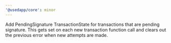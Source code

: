 ```yaml
---
'@usedapp/core': minor
---
```


Add PendingSignature TransactionState for transactions that are pending signature. This gets set on each new transaction function call and clears out the previous error when new attempts are made.
